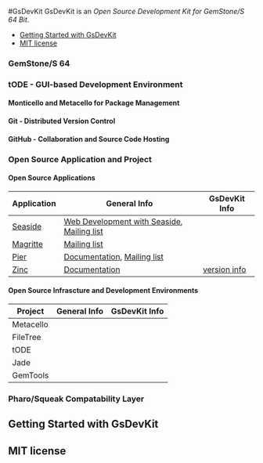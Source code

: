 #GsDevKit
GsDevKit is an *Open Source Development Kit for GemStone/S 64 Bit*.
* [Getting Started with GsDevKit](#getting-started-with-gsdevkit)
* [MIT license](#mit-license)

### GemStone/S 64 
### tODE - GUI-based Development Environment
#### Monticello and Metacello for Package Management
#### Git - Distributed Version Control
#### GitHub - Collaboration and Source Code Hosting
### Open Source Application and Project 
#### Open Source Applications 
| Application | General Info | GsDevKit Info  |
----------|----------|-----------------------|
| [Seaside][1] | [Web Development with Seaside][2], [Mailing list][3] | |
| [Magritte][4]| [Mailing list][5] | |
| [Pier][6]|[Documentation][7], [Mailing list][5] | |
| [Zinc][8] |[Documentation][9] | [version info][10] |

#### Open Source Infrascture and Development Environments
| Project | General Info | GsDevKit Info  |
----------|----------|-----------------------|
|Metacello| | |
|FileTree| | |
|tODE| | |
|Jade| | | 
|GemTools| | |

### Pharo/Squeak Compatability Layer

## Getting Started with GsDevKit

## MIT license

[1]: http://www.seaside.st/
[2]: http://book.seaside.st/book
[3]: http://www.seaside.st/community/mailinglist
[4]: https://code.google.com/p/magritte-metamodel/
[5]: https://www.iam.unibe.ch/mailman/listinfo/smallwiki
[6]: http://www.piercms.com/
[7]: http://www.piercms.com/doc
[8]: http://zn.stfx.eu/zn/index.html
[9]: https://github.com/svenvc/zinc/blob/master/zinc-http-components-paper.md#http
[10]: projects/zinc/README.md#gsdevkit-installation-instructions-for-zinc
